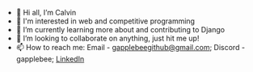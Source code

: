- 👋 Hi all, I’m Calvin
- 👀 I'm interested in web and competitive programming
- 🌱 I’m currently learning more about and contributing to Django
- 💞️ I’m looking to collaborate on anything, just hit me up!
- 📫 How to reach me: Email - gapplebeegithub@gmail.com; Discord - gapplebee; [LinkedIn](https://www.linkedin.com/in/calvin-vu-a84135317/)

<!---
GappleBee/GappleBee is a ✨ special ✨ repository because its `README.md` (this file) appears on your GitHub profile.
You can click the Preview link to take a look at your changes.
--->
